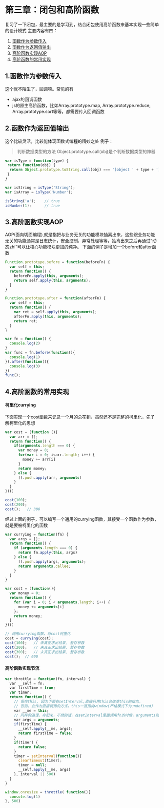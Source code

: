 # 第三章：闭包和高阶函数

复习了一下闭包，最主要的是学习到，结合闭包使用高阶函数来基本实现一些简单的设计模式
主要内容有四：
1. [函数作为参数传入](#1函数作为参数传入)
2. [函数作为返回值输出](#2函数作为返回值输出)
3. [高阶函数实现AOP](#3高阶函数实现aop)
4. [高阶函数的常用实现](#4高阶函数的常用实现)

## 1.函数作为参数传入
这个就不陌生了，回调嘛。常见的有
- ajax的回调函数
- js的原生高阶函数，比如Array.prototype.map, Array.prototype.reduce, Array.prototype.sort等等，都需要传入回调函数

## 2.函数作为返回值输出
这个比较灵活，比较能体现函数式编程的精妙之处
例子：
>判断数据类型的方法
Object.prototype.call(obj)是个判断数据类型的神器

``` javascript
var isType = function(type) {
 return function(obj) {
  return Object.prototype.toString.call(obj) === '[object ' + type + ']';
 }
}

var isString = isType('String');
var isArray = isType('Number');

isString('a');    // true
isNumber(1);      // true
```

## 3.高阶函数实现AOP
AOP(面向切面编程),就是指把与业务无关的功能模块抽离出来，这些跟业务功能无关的功能通常是日志统计，安全控制，异常处理等等，抽离出来之后再通过“动态zhi”可以让核心功能模块更加的纯净。
下面的例子是增加一个before和after函数
``` javascript
Function.prototype.before = function(beforeFn) {
  var self = this;
  return function() {
    beforeFn.apply(this, arguments);
    return self.apply(this, arguments);
  }
}

Function.prototype.after = function(afterFn) {
  var self = this;
  return function() {
    var ret = self.apply(this, arguments);
    afterFn.apply(this, arguments);
    return ret;
  }
}

var fn = function() {
  console.log(2)
}
var func = fn.before(function(){
  console.log(1)
}).after(function(){
  console.log(3)
})
func();
```

## 4.高阶函数的常用实现

#### 柯里化currying
下面实现一个cost函数来记录一个月的总花销，虽然还不是完整的柯里化，先了解柯里化的思想
``` javascript
var cost = (function (){
  var arr = [];
  return function() {
    if(arguments.length === 0) {
      var money = 0;
      for(var i = 0; i<arr.length; i++) {
        money += arr[i]
      }
      return money;
    } else {
      [].push.apply(arr, arguments)
    }
  }
})()

cost(100);
cost(200);
cost();   // 300
```

经过上面的例子，可以编写一个通用的currying函数，其接受一个函数作为参数，就是要被柯里化的函数
``` javascript
var currying = function(fn) {
  var args = [];
  return function() {
    if (arguments.length === 0) {
      return fn.apply(this, args)
    } else {
      [].push.apply(args, arguments);
      return arguments.callee;
    }
  }
}

var cost = (function(){
  var money = 0;
  return function() {
    for (var i = 0; i < arguments.length; i++) {
      money += arguments[i]
    };
    return money;
  }
})()

// 调用currying函数，将cost柯里化
cost = currying(cost);
cost(100);   // 未真正求出结果, 暂存参数
cost(200);   // 未真正求出结果, 暂存参数
cost(300);   // 未真正求出结果, 暂存参数
cost();  // 600
```

#### 高阶函数实现节流
``` javascript
var throttle = function(fn, interval) {
  var __self = fn; 
  var firstTime = true;
  var timer;
  return function() {
    // 保存this, 因为下面有setInterval,直接只用this会改变this的指向，
    // 否则，会作为直接调用的方式，this一直指向window(严格模式下为undefined)
    var __me = this;
    // 同样的道理，存起来，不然的话，在setInterval里面调用fn的时候，arguments则是setInterval的回调函数的实参
    var args = arguments;
    if(firstTime) {
      __self.apply(__me, args);
      return firstTime = false;
    }
    if(timer) {
      return false;
    }
    timer = setInterval(function(){
      clearTimeout(timer);
      timer = null;
      __self.apply(__me, args)
    }, interval || 500)
  }
}

window.onresize = throttle( function(){
  console.log(1)
}, 500)
```
